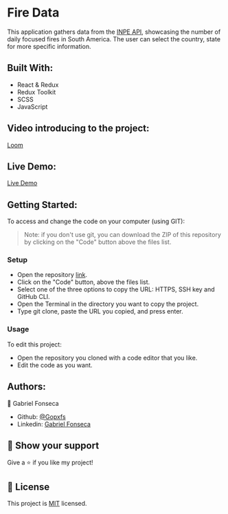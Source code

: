 # Fire Data
This application gathers data from the [INPE API](https://queimadas.dgi.inpe.br/queimadas/dados-abertos/#), showcasing the number of daily focused fires in South America. The user can select the country, state for more specific information.

## Built With:
- React & Redux
- Redux Toolkit
- SCSS
- JavaScript

## Video introducing to the project:
[Loom](https://www.loom.com/share/a28d490fd3c049ffb3a10e11e9cc480f)

## Live Demo:
[Live Demo](https://fire-data.herokuapp.com/)

## Getting Started:
To access and change the code on your computer (using GIT):
> Note: if you don't use git, you can download the ZIP of this repository by clicking on the "Code" button above the files list.
### Setup
- Open the repository [link](https://github.com/Gopxfs/fire-data-app).
- Click on the "Code" button, above the files list.
- Select one of the three options to copy the URL: HTTPS, SSH key and GitHub CLI.
- Open the Terminal in the directory you want to copy the project.
- Type git clone, paste the URL you copied, and press enter.
### Usage
To edit this project:
- Open the repository you cloned with a code editor that you like.
- Edit the code as you want.

## Authors:
:bust_in_silhouette: Gabriel Fonseca
- Github: [@Gopxfs](https://github.com/Gopxfs)
- Linkedin: [Gabriel Fonseca](https://www.linkedin.com/in/gabriel-fonseca-sales-8bb64b236/)

## :star2: Show your support
Give a :star: if you like my project!

## :pencil: License
This project is [MIT](https://github.com/Gopxfs/fire-data-app/blob/main/LICENSE) licensed.

